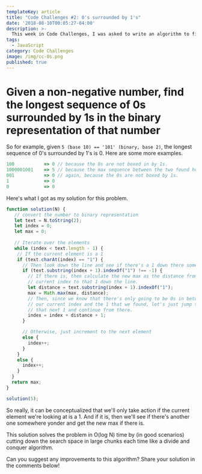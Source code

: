 ```yaml
---
templateKey: article
title: "Code Challenges #2: 0's surrounded by 1's"
date: '2018-08-10T00:05:27-04:00'
description: >-
  This week in Code Challenges, I was asked to write an algorithm to find the longest sequence of 0's surrounded by 1's.
tags:
  - JavaScript
category: Code Challenges
image: /img/cc-0s.png
published: true
---
```

# Given a non-negative number, find the longest sequence of 0s surrounded by 1s in the binary representation of that number

So for example, given `5 (base 10) == '101' (binary, base 2)`, the longest sequence of 0's surrounded by 1's is 0. Here are some more examples.

```javascript
100           => 0 // because the 0s are not boxed in by 1s.
1000001001    => 5 // because the max sequence between the two found here is 5
001           => 0 // again, because the 0s are not boxed by 1s.
1             => 0
0             => 0
```

Here's what I got as my solution for this problem.

```javascript
function solution(N) {
   // convert the number to binary representation
   let text = N.toString(2);
   let index = 0;
   let max = 0;
   
   // Iterate over the elements
   while (index < text.length - 1) {
    // If the current element is a 1
    if (text.charAt(index) == "1") {
      // Then look down the line and see if there's a 1 down there somewhere.
      if (text.substring(index + 1).indexOf("1") !== -1) {
        // If there is, then calculate the new max as the distance from this
        // current index to that 1 down the line.
        let distance = text.substring(index + 1).indexOf("1");
        max = Math.max(max, distance);
        // Then, since we know that there's only going to be 0s in between 
        // our current index and the 1 that we found, let's just jump to
        // that next 1 and continue from there.
        index = index + distance + 1;
      }

      // Otherwise, just increment to the next element
      else {
        index++; 
      }
    }
    else {
      index++;
    }
  }
  return max;
}

solution(5);
```

So really, it can be conceptualized that we'll only take action if the current element we're looking at is a 1. And if it is, then we'll see if there's another one somewhere yonder and get the new max if there is.

This solution solves the problem in O(log N) time by (in good scenarios) cutting down the search space in large chunks each time like a divide and conquer algorithm.

Can you suggest any improvements to this algorithm? Share your solution in the comments below!